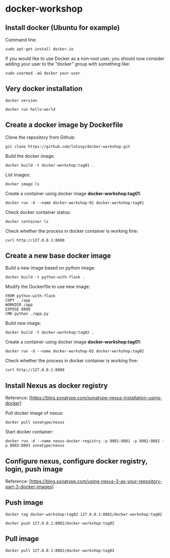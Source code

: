 # docker-workshop

## Install docker (Ubuntu for example)
Command line:

	sudo apt-get install docker.io

If you would like to use Docker as a non-root user, you should now consider adding your user to the “docker” group with something like:

	sudo usermod -aG docker your-user

## Very docker installation

	docker version

	docker run hello-world

## Create a docker image by Dockerfile
Clone the repository from Github:

	git clone https://github.com/lotusp/docker-workshop.git

Build the docker image:

	docker build -t docker-workshop:tag01 .

List images:

	docker image ls

Create a container using docker image **docker-workshop:tag01**:

	docker run -d --name docker-workshop-01 docker-workshop:tag01

Check docker container status:

	docker container ls

Check whether the process in docker container is working fine:

	curl http://127.0.0.1:8080

## Create a new base docker image
Build a new image based on python image:

	docker build -t python-with-flask .

Modify the Dockerfile to use new image:
	
	FROM python-with-flask
	COPY . /app
	WORKDIR /app
	EXPOSE 8080
	CMD python ./app.py
	

Build new image:

	docker build -t docker-workshop:tag02 .

Create a container using docker image **docker-workshop:tag01**:

	docker run -d --name docker-workshop-02 docker-workshop:tag02

Check whether the process in docker container is working fine:

	curl http://127.0.0.1:8080


## Install Nexus as docker registry

Reference: [https://blog.sonatype.com/sonatype-nexus-installation-using-docker]

Pull docker image of nexus:

	docker pull sonatype/nexus

Start docker container:

	docker run -d --name nexus-docker-registry -p 8081:8081 -p 8082:8082 -p 8083:8083 sonatype/nexus

## Configure nexus, configure docker registry, login, push image

Reference: [https://blog.sonatype.com/using-nexus-3-as-your-repository-part-3-docker-images]

## Push image

	docker tag docker-workshop:tag02 127.0.0.1:8082/docker-workshop:tag02

	docker push 127.0.0.1:8082/docker-workshop:tag02

## Pull image

	docker pull 127.0.0.1:8082/docker-workshop:tag02
